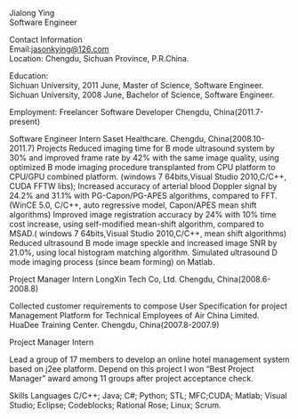 Jialong Ying  
Software Engineer  
 
Contact Information  
Email:jasonkying@126.com  
Location: Chengdu, Sichuan Province, P.R.China.  
 
Education:  
Sichuan University, 2011 June, Master of Science, Software Engineer.  
Sichuan University, 2008 June, Bachelor of Science, Software Engineer.  
 
Employment:
Freelancer Software Developer 
Chengdu, China(2011.7-present) 

Software Engineer Intern
Saset Healthcare. Chengdu, China(2008.10-2011.7) 
Projects
Reduced imaging time for B mode ultrasound system by 30% and improved frame rate by 42% with the same image quality, using optimized B mode imaging procedure transplanted from CPU platform to CPU/GPU combined platform. (windows 7 64bits,Visual Studio 2010,C/C++, CUDA FFTW libs);
Increased accuracy of arterial blood Doppler signal by 24.2% and 31.1% with PG-Capon/PG-APES algorithms, compared to FFT.(WinCE 5.0, C/C++, auto regressive model, Capon/APES mean shift algorithms)
Improved image registration accuracy by 24% with 10% time cost increase, using self-modified mean-shift algorithm, compared to MSAD.( windows 7 64bits,Visual Studio 2010,C/C++, mean shift algorithms)
Reduced ultrasound B mode image speckle and increased image SNR by 21.0%, using local histogram matching algorithm.
Simulated ultrasound D mode imaging process (since beam forming) on Matlab.

Project Manager Intern
LongXin Tech Co, Ltd. Chengdu, China(2008.6-2008.8) 

Collected customer requirements to compose User Specification for project Management Platform for Technical Employees of Air China Limited.
HuaDee Training Center. Chengdu, China(2007.8-2007.9) 

Project Manager Intern

Lead a group of 17 members to develop an online hotel management system based on j2ee platform. Depend on this project I won “Best Project Manager” award among 11 groups after project acceptance check.

Skills 
Languages C/C++; Java; C#; Python; STL; MFC;CUDA; Matlab; Visual Studio; Eclipse; Codeblocks; Rational Rose; Linux; Scrum.

